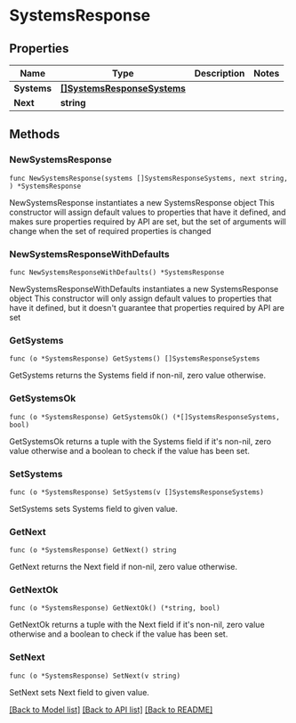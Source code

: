 # SystemsResponse

## Properties

Name | Type | Description | Notes
------------ | ------------- | ------------- | -------------
**Systems** | [**[]SystemsResponseSystems**](SystemsResponseSystems.md) |  | 
**Next** | **string** |  | 

## Methods

### NewSystemsResponse

`func NewSystemsResponse(systems []SystemsResponseSystems, next string, ) *SystemsResponse`

NewSystemsResponse instantiates a new SystemsResponse object
This constructor will assign default values to properties that have it defined,
and makes sure properties required by API are set, but the set of arguments
will change when the set of required properties is changed

### NewSystemsResponseWithDefaults

`func NewSystemsResponseWithDefaults() *SystemsResponse`

NewSystemsResponseWithDefaults instantiates a new SystemsResponse object
This constructor will only assign default values to properties that have it defined,
but it doesn't guarantee that properties required by API are set

### GetSystems

`func (o *SystemsResponse) GetSystems() []SystemsResponseSystems`

GetSystems returns the Systems field if non-nil, zero value otherwise.

### GetSystemsOk

`func (o *SystemsResponse) GetSystemsOk() (*[]SystemsResponseSystems, bool)`

GetSystemsOk returns a tuple with the Systems field if it's non-nil, zero value otherwise
and a boolean to check if the value has been set.

### SetSystems

`func (o *SystemsResponse) SetSystems(v []SystemsResponseSystems)`

SetSystems sets Systems field to given value.


### GetNext

`func (o *SystemsResponse) GetNext() string`

GetNext returns the Next field if non-nil, zero value otherwise.

### GetNextOk

`func (o *SystemsResponse) GetNextOk() (*string, bool)`

GetNextOk returns a tuple with the Next field if it's non-nil, zero value otherwise
and a boolean to check if the value has been set.

### SetNext

`func (o *SystemsResponse) SetNext(v string)`

SetNext sets Next field to given value.



[[Back to Model list]](../README.md#documentation-for-models) [[Back to API list]](../README.md#documentation-for-api-endpoints) [[Back to README]](../README.md)


